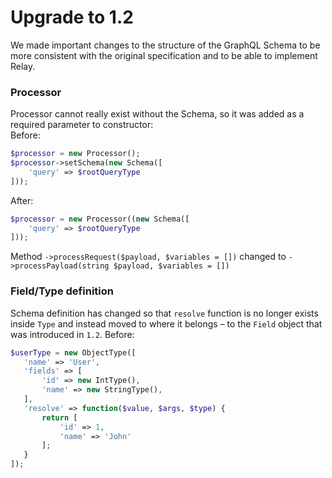 # Upgrade to 1.2

 We made important changes to the structure of the GraphQL Schema to be more consistent with the original specification and to be able to implement Relay.

### Processor
 Processor cannot really exist without the Schema, so it was added as a required parameter to constructor:  
 Before:
 ```php
 $processor = new Processor();
 $processor->setSchema(new Schema([
     'query' => $rootQueryType
 ]));
 ```
 After:
 ```php
 $processor = new Processor((new Schema([
     'query' => $rootQueryType
 ]));
 ```

 Method `->processRequest($payload, $variables = [])` changed to `->processPayload(string $payload, $variables = [])`

### Field/Type definition
 Schema definition has changed so that `resolve` function is no longer exists inside `Type` and instead moved to where it belongs – to the `Field` object that was introduced in `1.2`.
 Before:
 ```php
 $userType = new ObjectType([
    'name' => 'User',
    'fields' => [
        'id' => new IntType(),
        'name' => new StringType(),
    ],
    'resolve' => function($value, $args, $type) {
        return [
            'id' => 1,
            'name' => 'John'
        ];
    }
 ]);  

 ```
